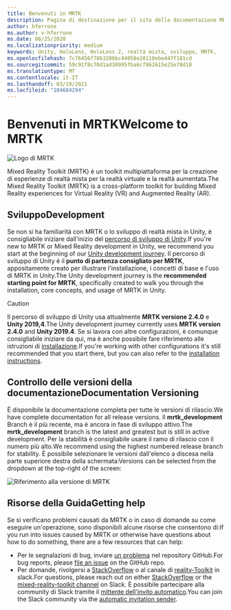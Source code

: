 ```yaml
---
title: Benvenuti in MRTK
description: Pagina di destinazione per il sito della documentazione MRTK-Unity.
author: hferrone
ms.author: v-hferrone
ms.date: 08/25/2020
ms.localizationpriority: medium
keywords: Unity, HoloLens, HoloLens 2, realtà mista, sviluppo, MRTK,
ms.openlocfilehash: 7c76456f7863286bc44058e28110ebe447f181cd
ms.sourcegitcommit: 59c91f8c70d1ad30995fba6cf862615e25e78d10
ms.translationtype: MT
ms.contentlocale: it-IT
ms.lasthandoff: 03/19/2021
ms.locfileid: "104684294"
---
```

# <a name="welcome-to-mrtk"></a><span data-ttu-id="d7c45-104">Benvenuti in MRTK</span><span class="sxs-lookup"><span data-stu-id="d7c45-104">Welcome to MRTK</span></span>

![Logo di MRTK](features/Images/MRTK_Logo_Rev.png)

<span data-ttu-id="d7c45-106">Mixed Reality Toolkit (MRTK) è un toolkit multipiattaforma per la creazione di esperienze di realtà mista per la realtà virtuale e la realtà aumentata.</span><span class="sxs-lookup"><span data-stu-id="d7c45-106">The Mixed Reality Toolkit (MRTK) is a cross-platform toolkit for building Mixed Reality experiences for Virtual Reality (VR) and Augmented Reality (AR).</span></span>

## <a name="development"></a><span data-ttu-id="d7c45-107">Sviluppo</span><span class="sxs-lookup"><span data-stu-id="d7c45-107">Development</span></span>

<span data-ttu-id="d7c45-108">Se non si ha familiarità con MRTK o lo sviluppo di realtà mista in Unity, è consigliabile iniziare dall'inizio del [percorso di sviluppo di Unity](https://docs.microsoft.com/windows/mixed-reality/unity-development-overview?tabs=mrtk%2Chl2).</span><span class="sxs-lookup"><span data-stu-id="d7c45-108">If you're new to MRTK or Mixed Reality development in Unity, we recommend you start at the beginning of our [Unity development journey](https://docs.microsoft.com/windows/mixed-reality/unity-development-overview?tabs=mrtk%2Chl2).</span></span> <span data-ttu-id="d7c45-109">Il percorso di sviluppo di Unity è il **punto di partenza consigliato per MRTK**, appositamente creato per illustrare l'installazione, i concetti di base e l'uso di MRTK in Unity.</span><span class="sxs-lookup"><span data-stu-id="d7c45-109">The Unity development journey is the **recommended starting point for MRTK**, specifically created to walk you through the installation, core concepts, and usage of MRTK in Unity.</span></span>

> [!CAUTION]
> <span data-ttu-id="d7c45-110">Il percorso di sviluppo di Unity usa attualmente **MRTK versione 2.4.0** e **Unity 2019,4**.</span><span class="sxs-lookup"><span data-stu-id="d7c45-110">The Unity development journey currently uses **MRTK version 2.4.0** and **Unity 2019.4**.</span></span> <span data-ttu-id="d7c45-111">Se si lavora con altre configurazioni, è comunque consigliabile iniziare da qui, ma è anche possibile fare riferimento alle istruzioni di [installazione](Installation.md).</span><span class="sxs-lookup"><span data-stu-id="d7c45-111">If you're working with other configurations it's still recommended that you start there, but you can also refer to the [installation instructions](Installation.md).</span></span>

## <a name="documentation-versioning"></a><span data-ttu-id="d7c45-112">Controllo delle versioni della documentazione</span><span class="sxs-lookup"><span data-stu-id="d7c45-112">Documentation Versioning</span></span>

<span data-ttu-id="d7c45-113">È disponibile la documentazione completa per tutte le versioni di rilascio.</span><span class="sxs-lookup"><span data-stu-id="d7c45-113">We have complete documentation for all release versions.</span></span> <span data-ttu-id="d7c45-114">Il **mrtk_development** Branch è il più recente, ma è ancora in fase di sviluppo attivo.</span><span class="sxs-lookup"><span data-stu-id="d7c45-114">The **mrtk_development** branch is the latest and greatest but is still in active development.</span></span> <span data-ttu-id="d7c45-115">Per la stabilità è consigliabile usare il ramo di rilascio con il numero più alto.</span><span class="sxs-lookup"><span data-stu-id="d7c45-115">We recommend using the highest numbered release branch for stability.</span></span> <span data-ttu-id="d7c45-116">È possibile selezionare le versioni dall'elenco a discesa nella parte superiore destra della schermata:</span><span class="sxs-lookup"><span data-stu-id="d7c45-116">Versions can be selected from the dropdown at the top-right of the screen:</span></span>

![Riferimento alla versione di MRTK](features/Images/MRTK-Doc-Versions.png)

## <a name="getting-help"></a><span data-ttu-id="d7c45-118">Risorse della Guida</span><span class="sxs-lookup"><span data-stu-id="d7c45-118">Getting help</span></span>

<span data-ttu-id="d7c45-119">Se si verificano problemi causati da MRTK o in caso di domande su come eseguire un'operazione, sono disponibili alcune risorse che consentono di:</span><span class="sxs-lookup"><span data-stu-id="d7c45-119">If you run into issues caused by MRTK or otherwise have questions about how to do something, there are a few resources that can help:</span></span>

* <span data-ttu-id="d7c45-120">Per le segnalazioni di bug, inviare [un problema](https://github.com/microsoft/MixedRealityToolkit-Unity/issues/new/choose) nel repository GitHub.</span><span class="sxs-lookup"><span data-stu-id="d7c45-120">For bug reports, please [file an issue](https://github.com/microsoft/MixedRealityToolkit-Unity/issues/new/choose) on the GitHub repo.</span></span>
* <span data-ttu-id="d7c45-121">Per domande, rivolgersi a [StackOverflow](https://stackoverflow.com/questions/tagged/mrtk) o al canale di [reality-Toolkit](https://holodevelopers.slack.com/messages/C2H4HT858) in slack.</span><span class="sxs-lookup"><span data-stu-id="d7c45-121">For questions, please reach out on either [StackOverflow](https://stackoverflow.com/questions/tagged/mrtk) or the [mixed-reality-toolkit channel](https://holodevelopers.slack.com/messages/C2H4HT858) on Slack.</span></span> <span data-ttu-id="d7c45-122">È possibile partecipare alla community di Slack tramite il [mittente dell'invito automatico](https://holodevelopersslack.azurewebsites.net/).</span><span class="sxs-lookup"><span data-stu-id="d7c45-122">You can join the Slack community via the [automatic invitation sender](https://holodevelopersslack.azurewebsites.net/).</span></span>
